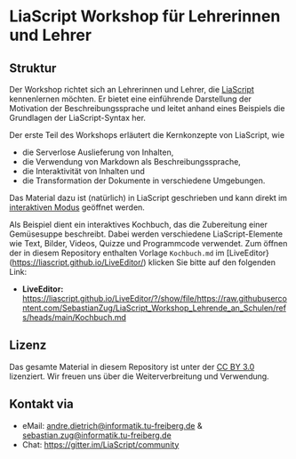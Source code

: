 # LiaScript Workshop für Lehrerinnen und Lehrer

## Struktur

Der Workshop richtet sich an Lehrerinnen und Lehrer, die [LiaScript](https://LiaScript.github.io) kennenlernen möchten. Er bietet eine einführende Darstellung der Motivation der Beschreibungssprache und leitet anhand eines Beispiels die Grundlagen der LiaScript-Syntax her.

Der erste Teil des Workshops erläutert die Kernkonzepte von LiaScript, wie 
- die Serverlose Auslieferung von Inhalten,
- die Verwendung von Markdown als Beschreibungssprache,
- die Interaktivität von Inhalten und
- die Transformation der Dokumente in verschiedene Umgebungen.

Das Material dazu ist (natürlich) in LiaScript geschrieben und kann direkt im [interaktiven Modus](https://liascript.github.io/course/?https://raw.githubusercontent.com/SebastianZug/LiaScript_Workshop_Lehrende_an_Schulen/refs/heads/main/Motivation.md#1) geöffnet werden.

Als Beispiel dient ein interaktives Kochbuch, das die Zubereitung einer Gemüsesuppe beschreibt. Dabei werden verschiedene LiaScript-Elemente wie Text, Bilder, Videos, Quizze und Programmcode verwendet. Zum öffnen der in diesem Repository enthalten Vorlage `Kochbuch.md` im [LiveEditor}(https://liascript.github.io/LiveEditor/) klicken Sie bitte auf den folgenden Link:

- __LiveEditor:__ https://liascript.github.io/LiveEditor/?/show/file/https://raw.githubusercontent.com/SebastianZug/LiaScript_Workshop_Lehrende_an_Schulen/refs/heads/main/Kochbuch.md

## Lizenz
Das gesamte Material in diesem Repository ist unter der [CC BY 3.0](https://creativecommons.org/licenses/by/4.0/) lizenziert. Wir freuen uns über die Weiterverbreitung und Verwendung.

## Kontakt via

- eMail: andre.dietrich@informatik.tu-freiberg.de & sebastian.zug@informatik.tu-freiberg.de
- Chat: https://gitter.im/LiaScript/community
